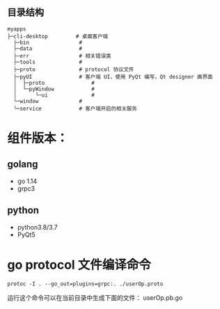 ## 目录结构
```
myapps
├─cli-desktop         # 桌面客户端
  ├─bin                # 
  ├─data               # 
  ├─err                # 相关错误类
  ├─tools              # 
  ├─proto              # protocol 协议文件
  ├─pyUI               # 客户端 UI，使用 PyQt 编写，Qt designer 画界面 
  │  ├─proto               # 
  │  └─pyWindow            # 
  │      └─ui              # 
  └─window             # 
  └─service            # 客户端开启的相关服务
```


# 组件版本：
## golang
- go 1.14
- grpc3

## python
- python3.8/3.7
- PyQt5

# go protocol 文件编译命令
```shell script
protoc -I . --go_out=plugins=grpc:. ./userOp.proto
```
运行这个命令可以在当前目录中生成下面的文件：
userOp.pb.go


